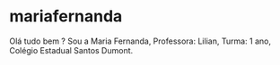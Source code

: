 # mariafernanda 
Olá tudo bem ? Sou a Maria Fernanda,
Professora: Lilian,
Turma: 1 ano,
Colégio Estadual Santos Dumont.
